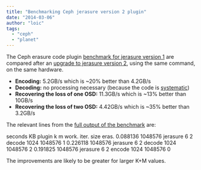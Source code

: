 ```yaml
---
title: "Benchmarking Ceph jerasure version 2 plugin"
date: "2014-03-06"
author: "loic"
tags: 
  - "ceph"
  - "planet"
---
```


The Ceph erasure code plugin [benchmark for jerasure version 1](http://dachary.org/?p=2594) are compared after an [upgrade to jerasure version 2](http://tracker.ceph.com/issues/7599), using the same command, on the same hardware.

- **Encoding:** 5.2GB/s which is ~20% better than 4.2GB/s
- **Decoding:** no processing necessary (because the code is [systematic](http://en.wikipedia.org/wiki/Systematic_code))
- **Recovering the loss of one OSD:** 11.3GB/s which is ~13% better than 10GB/s
- **Recovering the loss of two OSD:** 4.42GB/s which is ~35% better than 3.2GB/s

The relevant lines from the [full output of the benchmark](http://dachary.org/wp-uploads/2014/03/bench.txt) are:

seconds         KB      plugin          k m work.   iter.   size    eras.
0.088136        1048576 jerasure        6 2 decode  1024    1048576 1
0.226118        1048576 jerasure        6 2 decode  1024    1048576 2
0.191825        1048576 jerasure        6 2 encode  1024    1048576 0

The improvements are likely to be greater for larger K+M values.
